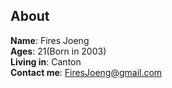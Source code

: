 ## About

**Name**: Fires Joeng  
**Ages**: 21(Born in 2003)  
**Living in**: Canton  
**Contact me**: FiresJoeng@gmail.com  
